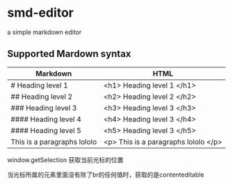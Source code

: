 # smd-editor
a simple markdown editor

## Supported Mardown syntax

Markdown | HTML 
---| ---
\# Heading level 1 | \<h1> Heading level 1 \</h1>
\#\# Heading level 2 | \<h2> Heading level 2 \</h2>
\#\#\# Heading level 3 | \<h3> Heading level 3 \</h3>
\#\#\#\# Heading level 4 | \<h4> Heading level 3 \</h4>
\#\#\#\# Heading level 5 | \<h5> Heading level 3 \</h5>
This is a paragraphs lololo | \<p> This is a paragraphs lololo \</p>



window.getSelection
获取当前光标的位置

当光标所属的元素里面没有除了br的任何值时，获取的是contenteditable